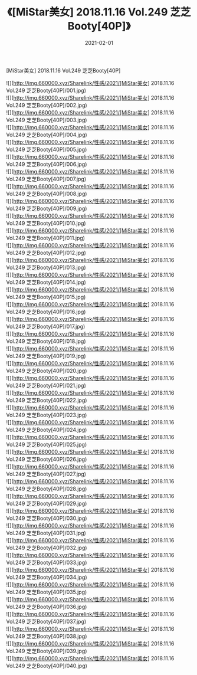 ﻿---
layout: post
title:  《[MiStar美女] 2018.11.16 Vol.249 芝芝Booty[40P]》
date:   2021-02-01
img: http://img.660000.xyz/Sharelink/性感/2021/[MiStar美女] 2018.11.16 Vol.249 芝芝Booty[40P]/000.jpg
categories: [美女, 清纯, 唯美]
---

[MiStar美女] 2018.11.16 Vol.249 芝芝Booty[40P]

  ![](http://img.660000.xyz/Sharelink/性感/2021/[MiStar美女] 2018.11.16 Vol.249 芝芝Booty[40P]/001.jpg) <br> ![](http://img.660000.xyz/Sharelink/性感/2021/[MiStar美女] 2018.11.16 Vol.249 芝芝Booty[40P]/002.jpg) <br> ![](http://img.660000.xyz/Sharelink/性感/2021/[MiStar美女] 2018.11.16 Vol.249 芝芝Booty[40P]/003.jpg) <br> ![](http://img.660000.xyz/Sharelink/性感/2021/[MiStar美女] 2018.11.16 Vol.249 芝芝Booty[40P]/004.jpg) <br> ![](http://img.660000.xyz/Sharelink/性感/2021/[MiStar美女] 2018.11.16 Vol.249 芝芝Booty[40P]/005.jpg) <br> ![](http://img.660000.xyz/Sharelink/性感/2021/[MiStar美女] 2018.11.16 Vol.249 芝芝Booty[40P]/006.jpg) <br> ![](http://img.660000.xyz/Sharelink/性感/2021/[MiStar美女] 2018.11.16 Vol.249 芝芝Booty[40P]/007.jpg) <br> ![](http://img.660000.xyz/Sharelink/性感/2021/[MiStar美女] 2018.11.16 Vol.249 芝芝Booty[40P]/008.jpg) <br> ![](http://img.660000.xyz/Sharelink/性感/2021/[MiStar美女] 2018.11.16 Vol.249 芝芝Booty[40P]/009.jpg) <br> ![](http://img.660000.xyz/Sharelink/性感/2021/[MiStar美女] 2018.11.16 Vol.249 芝芝Booty[40P]/010.jpg) <br> ![](http://img.660000.xyz/Sharelink/性感/2021/[MiStar美女] 2018.11.16 Vol.249 芝芝Booty[40P]/011.jpg) <br> ![](http://img.660000.xyz/Sharelink/性感/2021/[MiStar美女] 2018.11.16 Vol.249 芝芝Booty[40P]/012.jpg) <br> ![](http://img.660000.xyz/Sharelink/性感/2021/[MiStar美女] 2018.11.16 Vol.249 芝芝Booty[40P]/013.jpg) <br> ![](http://img.660000.xyz/Sharelink/性感/2021/[MiStar美女] 2018.11.16 Vol.249 芝芝Booty[40P]/014.jpg) <br> ![](http://img.660000.xyz/Sharelink/性感/2021/[MiStar美女] 2018.11.16 Vol.249 芝芝Booty[40P]/015.jpg) <br> ![](http://img.660000.xyz/Sharelink/性感/2021/[MiStar美女] 2018.11.16 Vol.249 芝芝Booty[40P]/016.jpg) <br> ![](http://img.660000.xyz/Sharelink/性感/2021/[MiStar美女] 2018.11.16 Vol.249 芝芝Booty[40P]/017.jpg) <br> ![](http://img.660000.xyz/Sharelink/性感/2021/[MiStar美女] 2018.11.16 Vol.249 芝芝Booty[40P]/018.jpg) <br> ![](http://img.660000.xyz/Sharelink/性感/2021/[MiStar美女] 2018.11.16 Vol.249 芝芝Booty[40P]/019.jpg) <br> ![](http://img.660000.xyz/Sharelink/性感/2021/[MiStar美女] 2018.11.16 Vol.249 芝芝Booty[40P]/020.jpg) <br> ![](http://img.660000.xyz/Sharelink/性感/2021/[MiStar美女] 2018.11.16 Vol.249 芝芝Booty[40P]/021.jpg) <br> ![](http://img.660000.xyz/Sharelink/性感/2021/[MiStar美女] 2018.11.16 Vol.249 芝芝Booty[40P]/022.jpg) <br> ![](http://img.660000.xyz/Sharelink/性感/2021/[MiStar美女] 2018.11.16 Vol.249 芝芝Booty[40P]/023.jpg) <br> ![](http://img.660000.xyz/Sharelink/性感/2021/[MiStar美女] 2018.11.16 Vol.249 芝芝Booty[40P]/024.jpg) <br> ![](http://img.660000.xyz/Sharelink/性感/2021/[MiStar美女] 2018.11.16 Vol.249 芝芝Booty[40P]/025.jpg) <br> ![](http://img.660000.xyz/Sharelink/性感/2021/[MiStar美女] 2018.11.16 Vol.249 芝芝Booty[40P]/026.jpg) <br> ![](http://img.660000.xyz/Sharelink/性感/2021/[MiStar美女] 2018.11.16 Vol.249 芝芝Booty[40P]/027.jpg) <br> ![](http://img.660000.xyz/Sharelink/性感/2021/[MiStar美女] 2018.11.16 Vol.249 芝芝Booty[40P]/028.jpg) <br> ![](http://img.660000.xyz/Sharelink/性感/2021/[MiStar美女] 2018.11.16 Vol.249 芝芝Booty[40P]/029.jpg) <br> ![](http://img.660000.xyz/Sharelink/性感/2021/[MiStar美女] 2018.11.16 Vol.249 芝芝Booty[40P]/030.jpg) <br> ![](http://img.660000.xyz/Sharelink/性感/2021/[MiStar美女] 2018.11.16 Vol.249 芝芝Booty[40P]/031.jpg) <br> ![](http://img.660000.xyz/Sharelink/性感/2021/[MiStar美女] 2018.11.16 Vol.249 芝芝Booty[40P]/032.jpg) <br> ![](http://img.660000.xyz/Sharelink/性感/2021/[MiStar美女] 2018.11.16 Vol.249 芝芝Booty[40P]/033.jpg) <br> ![](http://img.660000.xyz/Sharelink/性感/2021/[MiStar美女] 2018.11.16 Vol.249 芝芝Booty[40P]/034.jpg) <br> ![](http://img.660000.xyz/Sharelink/性感/2021/[MiStar美女] 2018.11.16 Vol.249 芝芝Booty[40P]/035.jpg) <br> ![](http://img.660000.xyz/Sharelink/性感/2021/[MiStar美女] 2018.11.16 Vol.249 芝芝Booty[40P]/036.jpg) <br> ![](http://img.660000.xyz/Sharelink/性感/2021/[MiStar美女] 2018.11.16 Vol.249 芝芝Booty[40P]/037.jpg) <br> ![](http://img.660000.xyz/Sharelink/性感/2021/[MiStar美女] 2018.11.16 Vol.249 芝芝Booty[40P]/038.jpg) <br> ![](http://img.660000.xyz/Sharelink/性感/2021/[MiStar美女] 2018.11.16 Vol.249 芝芝Booty[40P]/039.jpg) <br> ![](http://img.660000.xyz/Sharelink/性感/2021/[MiStar美女] 2018.11.16 Vol.249 芝芝Booty[40P]/040.jpg) <br>